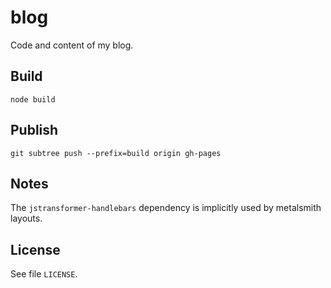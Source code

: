 # blog
Code and content of my blog.

## Build
``` Shell
node build
```

## Publish
``` Shell
git subtree push --prefix=build origin gh-pages
```

## Notes

The `jstransformer-handlebars` dependency is implicitly used by metalsmith layouts.

## License
See file `LICENSE`.
